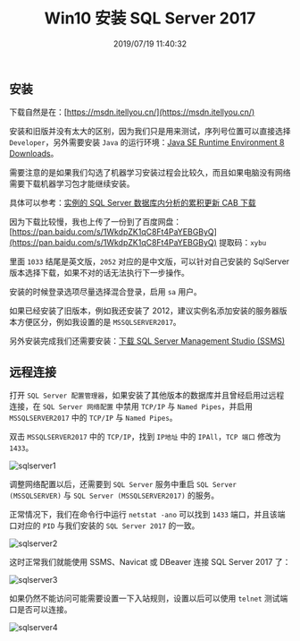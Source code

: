 ﻿---
title: "Win10 安装 SQL Server 2017"
date: "2019/07/19 11:40:32"
updated: "2020/02/11 13:53:37"
permalink: "win10-installs-sql-server-2017"
categories:
 - [开发, 数据库, PostgreSQL]
---

## 安装

下载自然是在：[https://msdn.itellyou.cn/](https://msdn.itellyou.cn/)

安装和旧版并没有太大的区别，因为我们只是用来测试，序列号位置可以直接选择 `Developer`，另外需要安装 `Java` 的运行环境：[Java SE Runtime Environment 8 Downloads](https://www.oracle.com/technetwork/java/javase/downloads/jre8-downloads-2133155.html)。

需要注意的是如果我们勾选了机器学习安装过程会比较久，而且如果电脑没有网络需要下载机器学习包才能继续安装。

具体可以参考：[实例的 SQL Server 数据库内分析的累积更新 CAB 下载](https://docs.microsoft.com/zh-cn/sql/advanced-analytics/install/sql-ml-cab-downloads?view=sql-server-2017)

因为下载比较慢，我也上传了一份到了百度网盘：[https://pan.baidu.com/s/1WkdpZK1qC8Ft4PaYEBGByQ](https://pan.baidu.com/s/1WkdpZK1qC8Ft4PaYEBGByQ) 提取码：`xybu`

里面 `1033` 结尾是英文版，`2052` 对应的是中文版，可以针对自己安装的 SqlServer 版本选择下载，如果不对的话无法执行下一步操作。

安装的时候登录选项尽量选择混合登录，启用 `sa` 用户。

如果已经安装了旧版本，例如我还安装了 2012，建议实例名添加安装的服务器版本方便区分，例如我设置的是 `MSSQLSERVER2017`。

另外安装完成我们还需要安装：[下载 SQL Server Management Studio (SSMS)](https://docs.microsoft.com/zh-cn/sql/ssms/download-sql-server-management-studio-ssms?view=sql-server-2017)

## 远程连接

打开 `SQL Server 配置管理器`，如果安装了其他版本的数据库并且曾经启用过远程连接，在 `SQL Server 网络配置` 中禁用 `TCP/IP` 与 `Named Pipes`，并启用 `MSSQLSERVER2017` 中的 `TCP/IP` 与 `Named Pipes`。

双击 `MSSQLSERVER2017` 中的 `TCP/IP`，找到 `IP地址` 中的 `IPAll`，`TCP 端口` 修改为 `1433`。

![sqlserver1](https://hd2y.oss-cn-beijing.aliyuncs.com/sqlserver1_1563507669459.png)

调整网络配置以后，还需要到 `SQL Server` 服务中重启 `SQL Server (MSSQLSERVER)` 与 `SQL Server (MSSQLSERVER2017)` 的服务。

正常情况下，我们在命令行中运行 `netstat -ano` 可以找到 `1433` 端口，并且该端口对应的 `PID` 与我们安装的 `SQL Server 2017` 的一致。

![sqlserver2](https://hd2y.oss-cn-beijing.aliyuncs.com/sqlserver2_1563507669460.png)

这时正常我们就能使用 SSMS、Navicat 或 DBeaver 连接 SQL Server 2017 了：

![sqlserver3](https://hd2y.oss-cn-beijing.aliyuncs.com/sqlserver3_1563507669460.png)

如果仍然不能访问可能需要设置一下入站规则，设置以后可以使用 `telnet` 测试端口是否可以连接。

![sqlserver4](https://hd2y.oss-cn-beijing.aliyuncs.com/sqlserver4_1563507669459.png)
